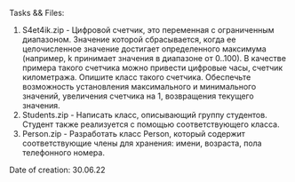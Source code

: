 Tasks && Files:

1. S4et4ik.zip - Цифровой счетчик, это переменная с ограниченным диапазоном. Значение которой сбрасывается, когда ее целочисленное значение достигает определенного максимума (например, k принимает значения в диапазоне от 0..100). В качестве примера такого счетчика можно привести цифровые часы, счетчик километража. Опишите класс такого счетчика. Обеспечьте возможность установления максимального и минимального значений, увеличения счетчика на 1, возвращения текущего значения.
2. Students.zip - Написать класс, описывающий группу студентов. Студент также реализуется с помощью соответствующего класса.
3. Person.zip - Разработать класс Person, который содержит соответствующие члены для хранения:
              имени, 
              возраста, 
              пола 
              телефонного номера.

Date of creation: 30.06.22
